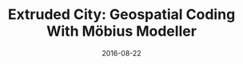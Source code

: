 ---
layout: post
group: research
marker: conference paper
title:  "Extruded City: Geospatial Coding With Möbius Modeller"
authors: Janssen, P, Chen, KW, Mohanty, A, Sun, H, Lim, J, and Pung, D (2018)
details: Applied Urban Modelling 2018, July 26-27 2018, Cambridge, UK, pp. (accepted).
abstract: 
date:   2016-08-22
projecturl: ''
---
